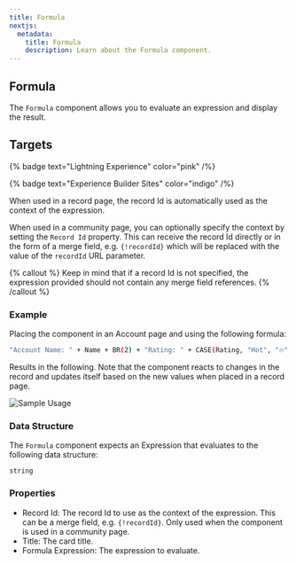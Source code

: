 ```yaml
---
title: Formula
nextjs:
  metadata:
    title: Formula
    description: Learn about the Formula component.
---
```


## Formula

The `Formula` component allows you to evaluate an expression and display the result.

## Targets

{% badge text="Lightning Experience" color="pink" /%}

{% badge text="Experience Builder Sites" color="indigo" /%}

When used in a record page, the record Id is automatically used as the context of the expression.

When used in a community page, you can optionally specify the context by setting the `Record Id` property. This can
receive the record Id directly or in the form of a merge field, e.g. `{!recordId}` which will be replaced
with the value of the `recordId` URL parameter.

{% callout %}
Keep in mind that if a record Id is not specified, the expression provided should not contain any merge field
references.
{% /callout %}

### Example

Placing the component in an Account page and using the following formula:

```bash
"Account Name: " + Name + BR(2) + "Rating: " + CASE(Rating, "Hot", "🔥", "Cold", "🧊", "🤷")
```

Results in the following. Note that the component reacts to changes in the record and updates
itself based on the new values when placed in a record page.

![Sample Usage](./../../assets/components/formula/sample-lwc-usage.gif)

### Data Structure

The `Formula` component expects an Expression that evaluates to the following
data structure:

```
string
```

### Properties

- Record Id: The record Id to use as the context of the expression. This can be a merge field, e.g. `{!recordId}`.
  Only
  used when the component is used in a community page.
- Title: The card title.
- Formula Expression: The expression to evaluate.
